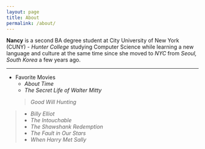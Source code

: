 ```yaml
---
layout: page
title: About
permalink: /about/
---
```


**Nancy** is a second BA degree student at City University of New York (CUNY) - _Hunter College_ studying Computer Science while learning a new language and culture at the same time since she moved to _NYC_ from _Seoul, South Korea_ a few years ago.

***
* Favorite Movies
  * _About Time_  
  * _The Secret Life of Walter Mitty_  
  > _Good Will Hunting_
> * _Billy Elliot_
> * _The Intouchable_
> * _The Shawshank Redemption_
> * _The Fault in Our Stars_ 
> * _When Harry Met Sally_        

